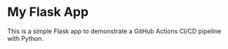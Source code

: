 # My Flask App

This is a simple Flask app to demonstrate a GitHub Actions CI/CD pipeline with Python.
